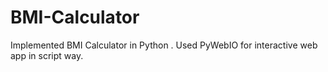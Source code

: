# BMI-Calculator
Implemented BMI Calculator in Python . Used PyWebIO for interactive web app in script way.
